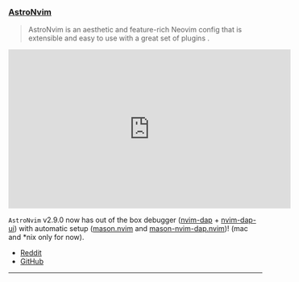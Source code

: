 <h3 id="update-AstroNvim">
    <a href="#update-AstroNvim">
        <span class="icon-text">
            <span class="icon">
                <i class="fa-solid fa-book"></i>
            </span>
            <span>AstroNvim</span>
        </span>
    </a>
</h3>

> AstroNvim is an aesthetic and feature-rich Neovim config that is extensible and easy to use with a great set of
> plugins .

<iframe width="560" height="315" src="https://www.youtube.com/embed/04z9v0xMDkw" title="YouTube video player" frameborder="0" allow="accelerometer; autoplay; clipboard-write; encrypted-media; gyroscope; picture-in-picture" allowfullscreen></iframe>

`AstroNvim` v2.9.0 now has out of the box debugger ([nvim-dap](https://github.com/mfussenegger/nvim-dap) +
[nvim-dap-ui](https://github.com/rcarriga/nvim-dap-ui)) with automatic setup
([mason.nvim](https://github.com/williamboman/mason.nvim) and
[mason-nvim-dap.nvim](https://github.com/jay-babu/mason-nvim-dap.nvim))! (mac and *nix only for now).

- [Reddit](https://www.reddit.com/r/neovim/comments/zg1686/astronvim_v290_now_has_out_of_the_box_debugger/)
- [GitHub](https://github.com/AstroNvim/AstroNvim/)

---
